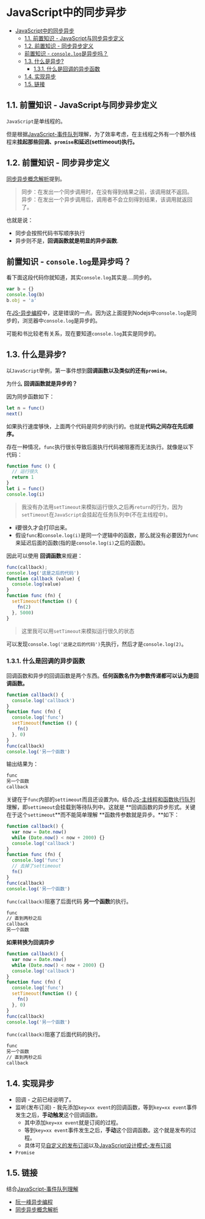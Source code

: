 # JavaScript中的同步异步

<!-- TOC -->

- [JavaScript中的同步异步](#javascript中的同步异步)
  - [1.1. 前置知识 - JavaScript与同步异步定义](#11-前置知识---javascript与同步异步定义)
  - [1.2. 前置知识 - 同步异步定义](#12-前置知识---同步异步定义)
  - [前置知识 - `console.log`是异步吗？](#前置知识---consolelog是异步吗)
  - [1.3. 什么是异步?](#13-什么是异步)
    - [1.3.1. 什么是回调的异步函数](#131-什么是回调的异步函数)
  - [1.4. 实现异步](#14-实现异步)
  - [1.5. 链接](#15-链接)

<!-- /TOC -->

## 1.1. 前置知识 - JavaScript与同步异步定义

`JavaScript`是单线程的。

但是根据[JavaScript-事件队列](https://github.com/JiangWeixian/JS-Tips/blob/master/Grammar/JS-Promise%26EventLoop%E5%87%BD%E6%95%B0%E6%89%A7%E8%A1%8C%E9%98%9F%E5%88%97.md)理解，为了效率考虑，在主线程之外有一个额外线程来**挂起那些回调、`promise`和延迟(settimeout)执行。**

## 1.2. 前置知识 - 同步异步定义

[同步异步概念解析](https://juejin.im/entry/58ae4636b123db0052b1caf8)提到。

> 同步：在发出一个同步调用时，在没有得到结果之前，该调用就不返回。
  异步：在发出一个异步调用后，调用者不会立刻得到结果，该调用就返回了。

也就是说：

* 同步会按照代码书写顺序执行
* 异步则不是，**回调函数就是明显的异步函数**.

## 前置知识 - `console.log`是异步吗？

看下面这段代码你就知道，其实`console.log`其实是....同步的。

```JavaScript
var b = {}
console.log(b)
b.obj = 'a'
```
在[JS-异步编程]()中，这是错误的一点。因为这上面提到Nodejs中`console.log`是同步的，浏览器中`console.log`是异步的。

可能和书比较老有关系，现在要知道`console.log`其实是同步的。

## 1.3. 什么是异步?

以`JavaScript`举例，第一事件想到**回调函数以及类似的还有`promise`**。

为什么 **回调函数就是异步的？**

因为同步函数如下：

```JavaScript
let n = func()
next()
```

如果执行速度够快，上面两个代码是同步的执行的。也就是**代码之间存在先后顺序。**

存在一种情况，`func`执行很长导致后面执行代码被阻塞而无法执行。就像是以下代码：

```JavaScript
function func () {
  // 运行很久
  return 1
}
let i = func()
console.log(i)
```

> 我没有办法用`setTimeout`来模拟运行很久之后再`return`的行为，因为`setTimeout`在`JavaScript`会挂起在任务队列中(不在主线程中)。

* **i**要很久才会打印出来。
* 假设`func`和`console.log(i)`是同一个逻辑中的函数，那么就没有必要因为`func`来延迟后面的函数(指的是`console.log(i)`之后的函数)。

因此可以使用 **回调函数**来规避：

```JavaScript
func(callback);
console.log('这是之后的代码')
function callback (value) {
  console.log(value)
}
function func (fn) {
  setTimeout(function () {
    fn(2)
  }, 5000)
}
```

> 这里我可以用`setTimeout`来模拟运行很久的状态

可以发现`console.log('这是之后的代码')`先执行，然后才是`console.log(2)`。

### 1.3.1. 什么是回调的异步函数

回调函数和异步的回调函数是两个东西。**任何函数名作为参数传递都可以认为是回调函数。**

```JavaScript
function callback() {
  console.log('callback')
}
function func (fn) {
  console.log('func')
  setTimeout(function () {
    fn()
  }, 0)
}
func(callback)
console.log('另一个函数')
```

输出结果为：

```bash
func
另一个函数
callback
```

关键在于`func`内部的`settimeout`而且还设置为`0`。结合[JS-主线程和函数执行队列]()理解，即`settimeout`会挂载到等待队列中。这就是 **回调函数的异步形式。关键在于这个`settimeout`**而不能简单理解 **函数传参数就是异步。**如下：

```JavaScript
function callback() {
  var now = Date.now()
  while (Date.now() < now + 2000) {}
  console.log('callback')
}
function func (fn) {
  console.log('func')
  // 去掉了settimeout
  fn()
}
func(callback)
console.log('另一个函数')
```

`func(callback)`阻塞了后面代码 **另一个函数**的执行。

```bash
func
// 直到两秒之后
callback
另一个函数
```

**如果转换为回调异步**

```JavaScript
function callback() {
  var now = Date.now()
  while (Date.now() < now + 2000) {}
  console.log('callback')
}
function func (fn) {
  console.log('func')
  setTimeout(function () {
    fn()
  }, 0)
}
func(callback)
console.log('另一个函数')
```

`func(callback)`阻塞了后面代码的执行。

```bash
func
另一个函数
// 直到两秒之后
callback
```

## 1.4. 实现异步

* 回调 - 之前已经说明了。
* 监听(发布订阅) - 我先添加`key=xx event`的回调函数，等到`key=xx event`事件发生之后，**手动触发**这个回调函数。
  * 其中添加`key=xx event`就是订阅的过程。
  * 等到`key=xx event`事件发生之后，**手动**这个回调函数。这个就是发布的过程。
  * 具体可见[自定义的发布订阅](https://github.com/JiangWeixian/JS-Tips/blob/master/Grammar/JS-%E8%A7%82%E5%AF%9F%E8%80%85%E6%A8%A1%E5%BC%8F-%E8%87%AA%E5%AE%9A%E4%B9%89%E4%BA%8B%E4%BB%B6.md)以及[JavaScript设计模式-发布订阅](https://github.com/JiangWeixian/JS-Books/blob/master/JS%E8%AE%BE%E8%AE%A1%E6%A8%A1%E5%BC%8F(Desgin-Patterns)/%E8%AE%BE%E8%AE%A1%E6%A8%A1%E5%BC%8F/%E5%8F%91%E5%B8%83%E8%AE%A2%E9%98%85%E6%A8%A1%E5%BC%8F.md)
* `Promise`


## 1.5. 链接

结合[JavaScript-事件队列理解](https://github.com/JiangWeixian/JS-Tips/blob/master/Grammar/JS-Promise%26EventLoop%E5%87%BD%E6%95%B0%E6%89%A7%E8%A1%8C%E9%98%9F%E5%88%97.md)

* [阮一峰异步编程](http://www.ruanyifeng.com/blog/2012/12/asynchronous%EF%BC%BFjavascript.html)
* [同步异步概念解析](https://juejin.im/entry/58ae4636b123db0052b1caf8)